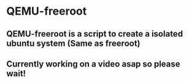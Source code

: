 # QEMU-freeroot
## QEMU-freeroot is a script to create a isolated ubuntu system (Same as freeroot)

## Currently working on a video asap so please wait!
